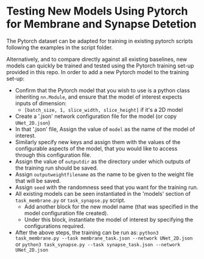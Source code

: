 # Testing New Models Using Pytorch for Membrane and Synapse Detetion

The Pytorch dataset can be adapted for training in existing pytorch scripts following the examples in the script folder.

Alternatively, and to compare directly against all existing baselines, new models can quickly be trained and tested using the Pytorch training set-up provided in this repo. In order to add a new Pytorch model to the training set-up:
* Confirm that the Pytorch model that you wish to use is a python class inheriting `nn.Module`, and ensure that the model of interest expects inputs of dimension:
	* `[batch_size, 1, slice_width, slice_height]` if it's a 2D model
* Create a '.json' network configuration file for the model (or copy `UNet_2D.json`)
* In that '.json' file, Assign the value of `model` as the name of the model of interest.
* Similarly specify new keys and assign them with the values of the configurable aspects of the model, that you would like to access through this configuration file.
* Assign the value of `outputdir` as the directory under which outputs of the training run should be saved.
* Assign `outputweightfilename` as the name to be given to the weight file that will be saved.
* Assign `seed` with the randomness seed that you want for the training run.
* All existing models can be seen instantiated in the 'models' section of `task_membrane.py` or `task_synapse.py` script.
	* Add another block for the new model name (that was specified in the model configuration file created). 
	* Under this block, instantiate the model of interest by specifying the configurations required. 
* After the above steps, the training can be run as: ```python3 task_membrane.py --task membrane_task.json --network UNet_2D.json``` or ```python3 task_synapse.py --task synapse_task.json --network UNet_2D.json```


